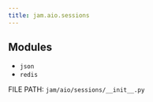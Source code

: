 ```yaml
---
title: jam.aio.sessions
---
```


## Modules

* `json`
* `redis`

FILE PATH: `jam/aio/sessions/__init__.py`